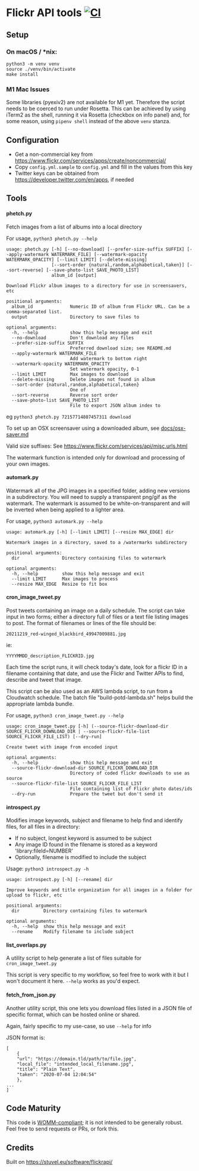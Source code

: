 Flickr API tools [![CI](https://github.com/parsingphase/phetch/actions/workflows/main.yml/badge.svg)](https://github.com/parsingphase/phetch/actions/workflows/main.yml)
================

## Setup 

### On macOS / *nix:

    python3 -m venv venv
    source ./venv/bin/activate
    make install

### M1 Mac Issues

Some libraries (pyexiv2) are not available for M1 yet. Therefore the script needs to be coerced to run under 
Rosetta. This can be achieved by using iTerm2 as the shell, running it via Rosetta (checkbox on info panel) and, 
for some reason, using `pipenv shell` instead of the above `venv` stanza.

## Configuration

- Get a non-commercial key from https://www.flickr.com/services/apps/create/noncommercial/
- Copy `config.yml.sample` to `config.yml` and fill in the values from this key
- Twitter keys can be obtained from https://developer.twitter.com/en/apps, if needed

## Tools

#### phetch.py

Fetch images from a list of albums into a local directory

For usage, `python3 phetch.py --help`

    usage: phetch.py [-h] [--no-download] [--prefer-size-suffix SUFFIX] [--apply-watermark WATERMARK_FILE] [--watermark-opacity WATERMARK_OPACITY] [--limit LIMIT] [--delete-missing]
                     [--sort-order {natural,random,alphabetical,taken}] [--sort-reverse] [--save-photo-list SAVE_PHOTO_LIST]
                     album_id [output]
    
    Download Flickr album images to a directory for use in screensavers, etc
    
    positional arguments:
      album_id              Numeric ID of album from Flickr URL. Can be a comma-separated list.
      output                Directory to save files to
    
    optional arguments:
      -h, --help            show this help message and exit
      --no-download         Don't download any files
      --prefer-size-suffix SUFFIX
                            Preferred download size; see README.md
      --apply-watermark WATERMARK_FILE
                            Add watermark to bottom right
      --watermark-opacity WATERMARK_OPACITY
                            Set watermark opacity, 0-1
      --limit LIMIT         Max images to download
      --delete-missing      Delete images not found in album
      --sort-order {natural,random,alphabetical,taken}
                            One of
      --sort-reverse        Reverse sort order
      --save-photo-list SAVE_PHOTO_LIST
                            File to export JSON album index to

eg `python3 phetch.py 72157714807457311 download`

To set up an OSX screensaver using a downloaded album, see [docs/osx-saver.md](docs/osx-saver.md)

Valid size suffixes: See https://www.flickr.com/services/api/misc.urls.html

The watermark function is intended only for download and processing of your own images.

#### automark.py

Watermark all of the JPG images in a specified folder, adding new versions in a subdirectory. 
You will need to supply a transparent png/gif as  the watermark. The watermark is assumed to be 
white-on-transparent and will be inverted when being applied to a lighter area.

For usage, `python3 automark.py --help`

    usage: automark.py [-h] [--limit LIMIT] [--resize MAX_EDGE] dir
    
    Watermark images in a directory, saved to a /watermarks subdirectory
    
    positional arguments:
      dir                Directory containing files to watermark
    
    optional arguments:
      -h, --help         show this help message and exit
      --limit LIMIT      Max images to process
      --resize MAX_EDGE  Resize to fit box

#### cron_image_tweet.py

Post tweets containing an image on a daily schedule. The script can take input in two forms; either
a directory full of files or a text file listing images to post. The format of filenames or lines of
the file should be:

    20211219_red-winged_blackbird_49947009881.jpg

ie:
    
    YYYYMMDD_description_FLICKRID.jpg

Each time the script runs, it will check today's date, look for a flickr ID in a filename containing
that date, and use the Flickr and Twitter APIs to find, describe and tweet that image.

This script can be also used as an AWS lambda script, to run from a Cloudwatch schedule.
The batch file "build-potd-lambda.sh" helps build the appropriate lambda bundle.

For usage, `python3 cron_image_tweet.py --help`

    usage: cron_image_tweet.py [-h] (--source-flickr-download-dir SOURCE_FLICKR_DOWNLOAD_DIR | --source-flickr-file-list SOURCE_FLICKR_FILE_LIST) [--dry-run]
    
    Create tweet with image from encoded input
    
    optional arguments:
      -h, --help            show this help message and exit
      --source-flickr-download-dir SOURCE_FLICKR_DOWNLOAD_DIR
                            Directory of coded flickr downloads to use as source
      --source-flickr-file-list SOURCE_FLICKR_FILE_LIST
                            File containing list of Flickr photo dates/ids  
      --dry-run             Prepare the tweet but don't send it
    
#### introspect.py

Modifies image keywords, subject and filename to help find and identify files, for all files in a 
directory:

 - If no subject, longest keyword is assumed to be subject
 - Any image ID found in the filename is stored as a keyword 'library:fileId=NUMBER'
 - Optionally, filename is modified to include the subject

Usage: `python3 introspect.py -h`

    usage: introspect.py [-h] [--rename] dir
    
    Improve keywords and title organization for all images in a folder for upload to flickr, etc
    
    positional arguments:
      dir         Directory containing files to watermark
    
    optional arguments:
      -h, --help  show this help message and exit
      --rename    Modify filename to include subject

#### list_overlaps.py

A utility script to help generate a list of files suitable for `cron_image_tweet.py`

This script is very specific to my workflow, so feel free to work with it but I won't document it here.
`--help` works as you'd expect.

#### fetch_from_json.py

Another utility script, this one lets you download files listed in a JSON file of specific format, 
which can be hosted online or shared.

Again, fairly specific to my use-case, so use `--help` for info

JSON format is:

    [
        {
        "url": "https://domain.tld/path/to/file.jpg",
        "local_file": "intended_local_filename.jpg",
        "title": "Plain Text",
        "taken": "2020-07-04 12:04:54"
        },
    ...
    ]

## Code Maturity

This code is [WOMM-compliant](https://blog.codinghorror.com/the-works-on-my-machine-certification-program/); 
it is not intended to be generally robust. Feel free to send requests or PRs, or fork this.

## Credits

Built on https://stuvel.eu/software/flickrapi/